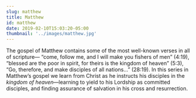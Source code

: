 ```yaml
---
slug: matthew
title: Matthew
id: matthew
date: 2019-02-10T15:03:20-05:00
thumbnail: '../images/matthew.jpg'
---
```


The gospel of Matthew contains some of the most well-known verses in all of scripture— “come, follow me, and I will make you fishers of men” (4:19), “blessed are the poor in spirit, for theirs is the kingdom of heaven” (5:3), “Go, therefore, and make disciples of all nations…” (28:19). In this series in Matthew’s gospel we learn from Christ as he instructs his disciples in the _kingdom of heaven_—learning to yield to his Lordship as committed disciples, and finding assurance of salvation in his cross and resurrection.
